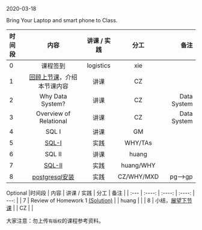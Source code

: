 2020-03-18

Bring Your Laptop and smart phone  to Class. 

|时间段     |  内容    | 讲课 / 实践     |  分工  |  备注       |
| :---     |   :----:    |   :----:    |    :----:    | ---: |
|   0      |  课程签到     |  logistics   |     xie     |        |
|   1       |  [回顾上节课](../WW4/WW4-Plan.md)，介绍本节课内容     |  讲课    |     CZ     |         |
|   2       |  Why Data System?   |   讲课    |     CZ     |   Data System      |
|   3       |  Overview of Relational   |   讲课    |     CZ     |   Data System      |
|   4       |  SQL I   |   讲课    |     GM     |         |
|   5       |  [SQL-I](../../MI-DS-Algo/DS/cs145-2018)    |   实践    |     WHY/TAs     |         |
|   6       |  SQL II  |   讲课    |     huang    |         |
|   7       |  [SQL-II](../../ML-BD-Algo/cs145-2018/SQL-1-Activities/Lecture-3.ipynb)    |   实践    |     huang/WHY     |         |
|   8       |  [postgresql安装](http://postgresql.org)   |   实践    |     CZ/WHY/MXD     |   pg-->gp      |


Optional
|时间段     |  内容    | 讲课 / 实践     |  分工  |  备注       |
| :---      |   :----:    |   :----:    |    :----:    | ---: |
|   7       |  Review of Homework 1 [(Solution)](../../Course-Projects/Course_Project_2/hw1_solution.py)    |        |     huang     |         |
|   8       |  小结，[展望下节课](../WW6/WW6-Plan.md)    |        |     CZ     |         |



大家注意：勿上传``有版权``的课程参考资料。
